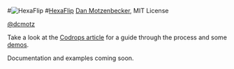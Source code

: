 #![HexaFlip](http://oxism.com/images/hexaflip.png)
#[HexaFlip](http://oxism.com/hexaflip/)
[Dan Motzenbecker](http://oxism.com), MIT License

[@dcmotz](http://twitter.com/dcmotz)


Take a look at the [Codrops article](http://tympanus.net/codrops/2013/03/07/hexaflip-a-flexible-3d-cube-plugin) for a guide through the process and some [demos](http://tympanus.net/Tutorials/HexaFlip).

Documentation and examples coming soon.
